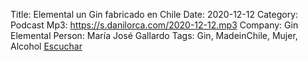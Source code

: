 Title: Elemental un Gin fabricado en Chile 
Date: 2020-12-12
Category: Podcast
Mp3: https://s.danilorca.com/2020-12-12.mp3
Company: Gin Elemental
Person: María José Gallardo
Tags: Gin, MadeinChile, Mujer, Alcohol
<a href="https://s.danilorca.com/2020-12-12.mp3" type="audio/mpeg">
Escuchar
</a>
